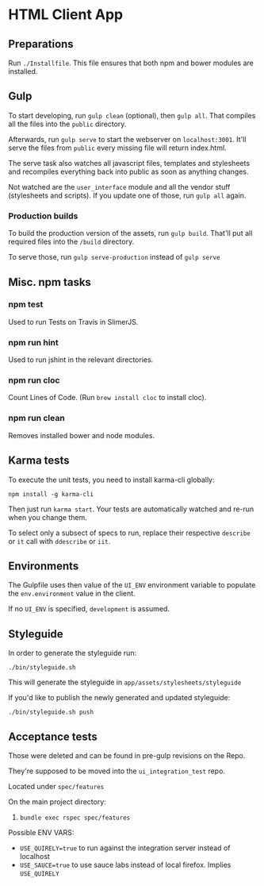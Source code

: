 # HTML Client App

## Preparations

Run `./Installfile`. This file ensures that both npm and bower modules are
installed.

## Gulp

To start developing, run `gulp clean` (optional), then `gulp all`.
That compiles all the files into the `public` directory.

Afterwards, run `gulp serve` to start the webserver on `localhost:3001`.
It'll serve the files from `public` every missing file will return
index.html.

The serve task also watches all javascript files, templates and
stylesheets and recompiles everything back into public as soon as
anything changes.

Not watched are the `user_interface` module and all the vendor stuff
(stylesheets and scripts). If you update one of those, run `gulp all`
again.

### Production builds

To build the production version of the assets, run `gulp build`.
That'll put all required files into the `/build` directory.

To serve those, run `gulp serve-production` instead of `gulp serve`

## Misc. npm tasks

### npm test

Used to run Tests on Travis in SlimerJS.

### npm run hint

Used to run jshint in the relevant directories.

### npm run cloc

Count Lines of Code. (Run `brew install cloc` to install cloc).

### npm run clean

Removes installed bower and node modules.

## Karma tests

To execute the unit tests, you need to install karma-cli globally:

    npm install -g karma-cli

Then just run `karma start`. Your tests are automatically watched and
re-run when you change them.

To select only a subsect of specs to run, replace their respective
`describe` or `it` call with `ddescribe` or `iit`.

## Environments

The Gulpfile uses then value of the `UI_ENV` environment variable to
populate the `env.environment` value in the client.

If no `UI_ENV` is specified, `development` is assumed.

## Styleguide

In order to generate the styleguide run:
```
./bin/styleguide.sh
```

This will generate the styleguide in `app/assets/stylesheets/styleguide`

If you'd like to publish the newly generated and updated styleguide:
```
./bin/styleguide.sh push
```
## Acceptance tests

Those were deleted and can be found in pre-gulp revisions on the Repo.

They're supposed to be moved into the `ui_integration_test` repo.

Located under `spec/features`

On the main project directory:

1. `bundle exec rspec spec/features`

Possible ENV VARS:

- `USE_QUIRELY=true` to run against the integration server
  instead of localhost
- `USE_SAUCE=true` to use sauce labs instead of local firefox.
  Implies `USE_QUIRELY`

